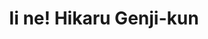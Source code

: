 --- 
title: "Ii ne! Hikaru Genji-kun"
publishdate: "2019-4-28T16:48:46+02:00"
src: "https://365manga.net/manga/ii-ne-hikaru-genji-kun"
image: "https://data.365manga.net/images/thumbnails/19649-ii-ne-hikaru-genji-kun.jpg"
description: ""
---